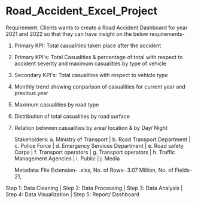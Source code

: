 # Road_Accident_Excel_Project
Requirement: Clients wants to create a Road Accident Dashboard for year 2021 and 2022 so that they can have insight on the below requirements-
1. Primary KPI: Total casualities taken place after the accident
2. Primary KPI's: Total Casualities & percentage of total with respect to accident severity and maximum casualities by type of vehicle
3. Secondary KPI's: Total casualities with respect to vehicle type
4. Monthly trend showing conparison of casualities for current year and previous year
5. Maximum casualities by road type
6. Distribution of total casualities by road surface
7. Relation between casualities by area/ location & by Day/ Night
   
   Stakeholders:   a. Ministry of Transport   |   b. Road Transport Department   |   c. Police Force   |   d. Emergency Services Department   |   e. Road safety Corps   |   f. Transport operators   |   g. Transport operators   |   h. Traffic Management Agencies   |   i. Public   |   j. Media
 
    Metadata:
    File Extension- .xlsx,
    No. of Rows- 3.07 Million,
    No. of Fields- 21,

Step 1: Data Cleaning   |   Step 2: Data Processing   |   Step 3: Data Analysis   |   Step 4: Data Visualization   |   Step 5: Report/ Dashboard
